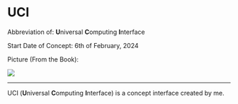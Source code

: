# UCI
Abbreviation of: **U**niversal **C**omputing **I**nterface

Start Date of Concept: 6th of February, 2024

Picture (From the Book):

![](https://media.discordapp.net/attachments/1163032756033441832/1208872970680795186/20240218_212215.jpg?ex=65e4ddaf&is=65d268af&hm=8159476526b269ea1bf6303ac583857d15a79c18589e6098eeff1f1d127938aa&=&format=webp&width=412&height=549)

-----
UCI (**U**niversal **C**omputing **I**nterface) is a concept interface created by me.

